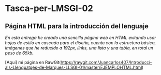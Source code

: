 # Tasca-per-LMSGI-02
## Página HTML para la introducción del lenguaje 


_En esta entrega he creado una sencilla página web en HTML evitando usar hojas de estilo en cascada para el diseño, cuenta con la estructura básica, imágenes que he reducido a 192px, links, una lista y una tabla, en total un peso de 65kb._

[Aquí] mi página en RawGit(https://rawgit.com/Juancarlos407/Introducci-als-Llenguatges-de-Marques-LLSGI-01/master/EJEMPLOHTML.html)
